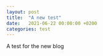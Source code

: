 ```yaml
---
layout: post
title:  "A new test"
date:   2021-06-22 00:00:00 +0200
categories: test
---
```


A test for the new blog